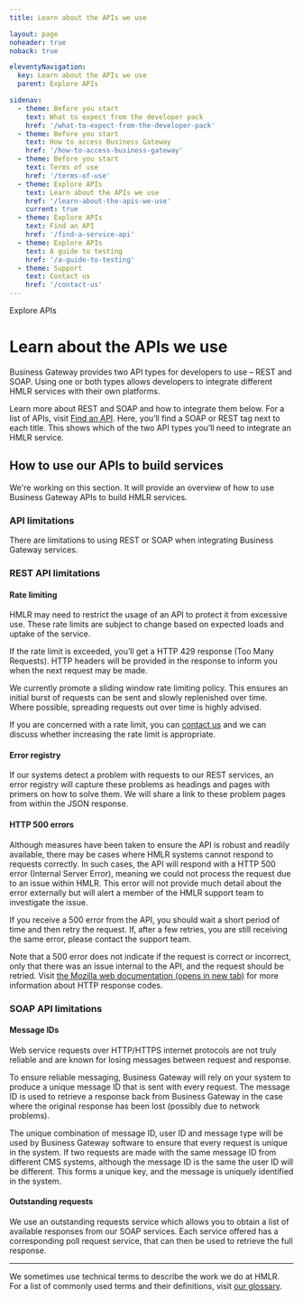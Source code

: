 ```yaml
---
title: Learn about the APIs we use

layout: page
noheader: true
noback: true

eleventyNavigation:
  key: Learn about the APIs we use
  parent: Explore APIs

sidenav:
  - theme: Before you start
    text: What to expect from the developer pack
    href: '/what-to-expect-from-the-developer-pack'
  - theme: Before you start
    text: How to access Business Gateway
    href: '/how-to-access-business-gateway'
  - theme: Before you start
    text: Terms of use
    href: '/terms-of-use'
  - theme: Explore APIs
    text: Learn about the APIs we use
    href: '/learn-about-the-apis-we-use'
    current: true
  - theme: Explore APIs
    text: Find an API
    href: '/find-a-service-api'
  - theme: Explore APIs
    text: A guide to testing
    href: '/a-guide-to-testing'
  - theme: Support
    text: Contact us 
    href: '/contact-us'
---
```


<span class="govuk-caption-xl">Explore APIs</span>
<h1 class="govuk-heading-xl">Learn about the APIs we use</h1>
<p class="govuk-body govuk-!-font-weight-regular">Business Gateway provides two API types for developers to use – REST and SOAP. Using one or both types allows developers to integrate different HMLR services with their own platforms.</p>
<p class="govuk-body govuk-!-font-weight-regular">Learn more about REST and SOAP and how to integrate them below. For a list of APIs, visit <a class="govuk-link" href="/find-a-service-api">Find an API</a>. Here, you’ll find a SOAP or REST tag next to each title. This shows which of the two API types you’ll need to integrate an HMLR service.</p>
<h2 class="govuk-heading-m">How to use our APIs to build services</h2>
<p class="govuk-body">We're working on this section. It will provide an overview of how to use Business Gateway APIs to build HMLR services.</p>
<h3 class="govuk-heading-m">API limitations</h3>
<p class="govuk-body">There are limitations to using REST or SOAP when integrating Business Gateway services.</p>
<h3 class="govuk-heading-m">REST API limitations</h3>
<h4 class="govuk-body govuk-!-font-weight-bold">Rate limiting</h4>
<p class="govuk-body">HMLR may need to restrict the usage of an API to protect it from excessive use. These rate limits are subject to change based on expected loads and uptake of the service.</p>
<p class="govuk-body">If the rate limit is exceeded, you’ll get a HTTP 429 response (Too Many Requests). HTTP headers will be provided in the response to inform you when the next request may be made.</p>
<p class="govuk-body">We currently promote a sliding window rate limiting policy. This ensures an initial burst of requests can be sent and slowly replenished over time. Where possible, spreading requests out over time is highly advised.</p>
<p class="govuk-body">If you are concerned with a rate limit, you can <a class="govuk-link"
    href="/contact-us">contact us</a> and we can discuss whether increasing the rate limit is appropriate.</p>
<h4 class="govuk-body govuk-!-font-weight-bold">Error registry</h4>
<p class="govuk-body">If our systems detect a problem with requests to our REST services, an error registry will capture these problems as headings and pages with primers on how to solve them. We will share a link to these problem pages from within the JSON response.</p>
<h4 class="govuk-body govuk-!-font-weight-bold">HTTP 500 errors</h4>
<p class="govuk-body">Although measures have been taken to ensure the API is robust and readily available, there may be cases where HMLR systems cannot respond to requests correctly. In such cases, the API will respond with a HTTP 500 error (Internal Server Error), meaning we could not process the request due to an issue within HMLR. This error will not provide much detail about the error externally but will alert a member of the HMLR support team to investigate the issue.</p>
<p class="govuk-body">If you receive a 500 error from the API, you should wait a short period of time and then retry the request. If, after a few retries, you are still receiving the same error, please contact the support team.</p>
<p class="govuk-body">Note that a 500 error does not indicate if the request is correct or incorrect, only that there was an issue internal to the API, and the request should be retried. Visit <a
    class="govuk-link" href="https://developer.mozilla.org/en-US/docs/Web/HTTP/Status" rel="noreferrer noopener"
    target="_blank">the Mozilla web documentation (opens in new tab)</a> for more information about HTTP response codes.</p>
<h3 class="govuk-heading-m">SOAP API limitations</h3>
<h4 class="govuk-body govuk-!-font-weight-bold">Message IDs</h4>
<p class="govuk-body">Web service requests over HTTP/HTTPS internet protocols are not truly reliable and are known for losing messages between request and response.</p>
<p class="govuk-body">To ensure reliable messaging, Business Gateway will rely on your system to produce a unique message ID that is sent with every request. The message ID is used to retrieve a response back from Business Gateway in the case where the original response has been lost (possibly due to network problems).</p>
<p class="govuk-body">The unique combination of message ID, user ID and message type will be used by Business Gateway software to ensure that every request is unique in the system. If two requests are made with the same message ID from different CMS systems, although the message ID is the same the user ID will be different. This forms a unique key, and the message is uniquely identified in the system.</p>
<h4 class="govuk-body govuk-!-font-weight-bold">Outstanding requests</h4>
<p class="govuk-body">We use an outstanding requests service which allows you to obtain a list of available responses from our SOAP services. Each service offered has a corresponding poll request service, that can then be used to retrieve the full response.</p>
<hr class="govuk-section-break govuk-section-break--m govuk-section-break--visible">
<p class="govuk-body govuk-!-font-weight-regular">We sometimes use technical terms to describe the work we do at HMLR. For a list of commonly used terms and their definitions, visit <a
    class="govuk-link" href="/glossary">our glossary</a>.</p>